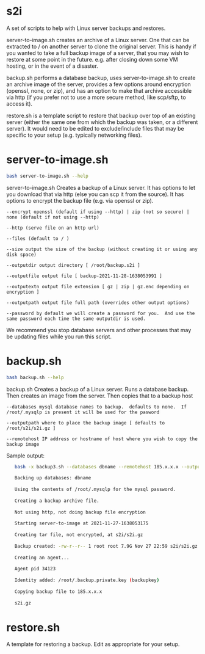 # s2i

A set of scripts to help with Linux server backups and restores.

server-to-image.sh creates an archive of a Linux server.  One that can be extracted to / on another server to clone the original server.  This is handy if you wanted to take a full backup image of a server, that you may wish to restore at some point in the future.  e.g. after closing down some VM hosting, or in the event of a disaster.

backup.sh performs a database backup, uses server-to-image.sh to create an archive image of the server, provides a few options around encryption (openssl, none, or zip), and has an option to make that archive accessible via http (if you prefer not to use a more secure method, like scp/sftp, to access it).

restore.sh is a template script to restore that backup over top of an existing server (either the same one from which the backup was taken, or a different server).  It would need to be edited to exclude/include files that may be specific to your setup (e.g. typically networking files).

# server-to-image.sh

```bash
bash server-to-image.sh --help
```
 
server-to-image.sh Creates a backup of a Linux server.  It has options to let you download that via http (else you can scp it from the source).  It has options to encrypt the backup file (e.g. via openssl or zip).
  
    --encrypt openssl (default if using --http) | zip (not so secure) | none (default if not using --http)
    
    --http (serve file on an http url)
    
    --files (default to / )
    
    --size output the size of the backup (without creating it or using any disk space)
    
    --outputdir output directory [ /root/backup.s2i ]
    
    --outputfile output file [ backup-2021-11-28-1638053991 ]
    
    --outputextn output file extension [ gz | zip | gz.enc depending on encryption ]
    
    --outputpath output file full path (overrides other output options)
    
    --password by default we will create a password for you.  And use the 
    same password each time the same outputdir is used.
  
We recommend you stop database servers and other processes that may be updating files while you run this script.
  
# backup.sh
 
 ```bash
 bash backup.sh --help
 ```
 
backup.sh Creates a backup of a Linux server.  Runs a database backup.  Then creates an image from the server.  Then copies that to a backup host
  
    --databases mysql database names to backup.  defaults to none.  If /root/.mysqlp is present it will be used for the pasword
    
    --outputpath where to place the backup image [ defaults to /root/s2i/s2i.gz ]
    
    --remotehost IP address or hostname of host where you wish to copy the backup image

Sample output:

```bash
   bash -x backup3.sh --databases dbname --remotehost 185.x.x.x --outputpath s2i/s2i.gz 
   
   Backing up databases: dbname
   
   Using the contents of /root/.mysqlp for the mysql password.
   
   Creating a backup archive file.
   
   Not using http, not doing backup file encryption
   
   Starting server-to-image at 2021-11-27-1638053175
   
   Creating tar file, not encrypted, at s2i/s2i.gz
   
   Backup created: -rw-r--r-- 1 root root 7.9G Nov 27 22:59 s2i/s2i.gz
   
   Creating an agent...
   
   Agent pid 34123
   
   Identity added: /root/.backup.private.key (backupkey)
   
   Copying backup file to 185.x.x.x
   
   s2i.gz                                                                                         100% 8073MB   7.5MB/s   18:02    
```

# restore.sh
A template for restoring a backup.  Edit as appropriate for your setup.
